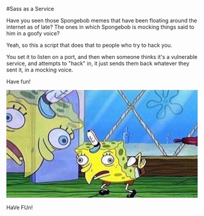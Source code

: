 #Sass as a Service

Have you seen those Spongebob memes that have been floating around the internet as of late?  The ones in which Spongebob is mocking things said to him in a goofy voice?

Yeah, so this a script that does that to people who try to hack you.

You set it to listen on a port, and then when someone thinks it's a vulnerable service, and attempts to "hack" in, it just sends them back whatever they sent it, in a mocking voice.


Have fun!

![Have fun](sb.png?raw=true)

HaVe FUn!
